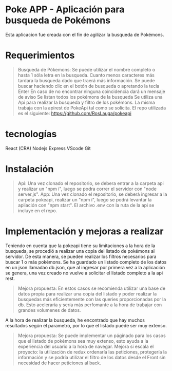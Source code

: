 # Poke APP - Aplicación para busqueda de Pokémons

Esta aplicacion fue creada con el fin de agilizar la busqueda de Pokémons.

# Requerimientos

> Busqueda de Pókemons: Se puede utilizar el nombre completo o hasta 1 sóla letra en la busqueda. Cuanto menos caracteres más tardara la busqueda dado que traerá más información.
> Se puede buscar haciendo clic en el botón de busqueda o apretando la tecla Enter
> En caso de no encontrar ninguna coincidencia dará un mensaje de aviso
> Se listan todos los pokémons de la busqueda
> Se utiliza una Api para realizar la busqueda y filtro de los pokémons. La misma trabaja con la apirest de PokeApi tal como se solicita.
> El repo utilizada es el siguiente: https://github.com/RosLauga/pokeapi

# tecnologías

React (CRA)
Nodejs
Express
VScode
Git

# Instalación

> Api: Una vez clonado el repositorio, se debera entrar a la carpeta api y realizar un "npm i", luego se podra correr el servidor con "node server.js".
> App: Una vez clonado el repositorio, se deberá ingresar a la carpeta pokeapi, realizar un "npm i", luego se podrá levantar la apliación con "npm start". El archivo .env con la ruta de la api se incluye en el repo.

# Implementación y mejoras a realizar

Teniendo en cuenta que la pokeapi tiene su limitaciones a la hora de la busqueda, se procedió a realizar una copia del listado de pokémons al servidor. De esta manera, se pueden realizar los filtros necesarios para buscar 1 o más pokémons. Se ha guardado un listado completo de los datos en un json llamadao db.json, que al ingresar por primera vez a la aplicación se genera, una vez creado no vuelve a solicitar el listado completo a la api rest.

> Mejora propuesta: En estos casos se recomienda utilizar una base de datos propia para realizar una copia del listado y poder realizar la busquedas más eficientemente con las queries proporcionadas por la db. Esto aceleraría y sería más perfomante a la hora de trabajar con grandes volumenes de datos.

A la hora de realizar la busqueda, he encontrado que hay muchos resultados según el parametro, por lo que el listado puede ser muy extenso.

> Mejora propuesta: Se puede implementar un páginado para los casos que el listado de pokémons sea muy extenso, esto ayuda a la experiencia del usuario a la hora de navegar.
> Mejora si escala el proyecto: la utilización de redux ordenaría las peticiones, protegería la información y se podría utilizar el filtro de los datos desde el Front sin necesidad de hacer peticiones al back.
